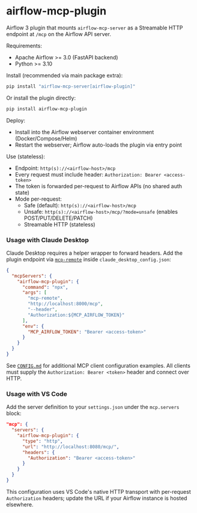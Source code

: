 # airflow-mcp-plugin

Airflow 3 plugin that mounts `airflow-mcp-server` as a Streamable HTTP endpoint at `/mcp` on the Airflow API server.

Requirements:
- Apache Airflow >= 3.0 (FastAPI backend)
- Python >= 3.10

Install (recommended via main package extra):
```bash
pip install "airflow-mcp-server[airflow-plugin]"
```

Or install the plugin directly:
```bash
pip install airflow-mcp-plugin
```

Deploy:
- Install into the Airflow webserver container environment (Docker/Compose/Helm)
- Restart the webserver; Airflow auto-loads the plugin via entry point

Use (stateless):
- Endpoint: `http(s)://<airflow-host>/mcp`
- Every request must include header: `Authorization: Bearer <access-token>`
- The token is forwarded per-request to Airflow APIs (no shared auth state)
- Mode per-request:
  - Safe (default): `http(s)://<airflow-host>/mcp`
  - Unsafe: `http(s)://<airflow-host>/mcp/?mode=unsafe` (enables POST/PUT/DELETE/PATCH)
  - Streamable HTTP (stateless)

### Usage with Claude Desktop

Claude Desktop requires a helper wrapper to forward headers. Add the plugin endpoint via [`mcp-remote`](https://github.com/geelen/mcp-remote) inside `claude_desktop_config.json`:

```json
{
  "mcpServers": {
    "airflow-mcp-plugin": {
      "command": "npx",
      "args": [
        "mcp-remote",
        "http://localhost:8000/mcp",
        "--header",
        "Authorization:${MCP_AIRFLOW_TOKEN}"
      ],
      "env": {
        "MCP_AIRFLOW_TOKEN": "Bearer <access-token>"
      }
    }
  }
}
```

See [`CONFIG.md`](CONFIG.md) for additional MCP client configuration examples. All clients must supply the `Authorization: Bearer <token>` header and connect over HTTP.

### Usage with VS Code

Add the server definition to your `settings.json` under the `mcp.servers` block:

```json
"mcp": {
  "servers": {
    "airflow-mcp-plugin": {
      "type": "http",
      "url": "http://localhost:8080/mcp/",
      "headers": {
        "Authorization": "Bearer <access-token>"
      }
    }
  }
}
```

This configuration uses VS Code's native HTTP transport with per-request `Authorization` headers; update the URL if your Airflow instance is hosted elsewhere.
